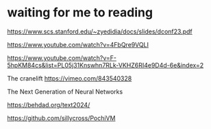 
# waiting for me to reading

https://www.scs.stanford.edu/~zyedidia/docs/slides/dconf23.pdf

https://www.youtube.com/watch?v=4FbQre9VQLI

https://www.youtube.com/watch?v=F-5hpKM84cs&list=PL05j31Knswhn7RLk-VKHZ6RI4e9D4d-6e&index=2

The cranelift
https://vimeo.com/843540328

The Next Generation of Neural Networks

https://behdad.org/text2024/

https://github.com/sillycross/PochiVM
